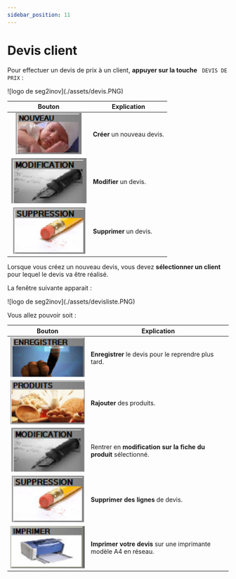 ```yaml
---
sidebar_position: 11
---
```


# Devis client

Pour effectuer un devis de prix à un client, **appuyer sur la touche** ``` DEVIS DE PRIX``` :

<div className="contenaireImg">
    ![logo de seg2inov](./assets/devis.PNG)
</div>

| Bouton       | Explication | 
|:-----------:|--------------|
| ![logo de seg2inov](./assets/boutonnouveau.PNG) | **Créer** un nouveau devis. |
| ![logo de seg2inov](./assets/boutonmodif.PNG) |  **Modifier** un devis.  |
| ![logo de seg2inov](./assets/boutonsupprdevis.PNG) | **Supprimer** un devis. |

Lorsque vous créez un nouveau devis, vous devez **sélectionner un client** pour lequel le devis va être réalisé.

La fenêtre suivante apparait :

<div className="contenaireImg">
    ![logo de seg2inov](./assets/devisliste.PNG)
</div>

Vous allez pouvoir soit : 

| Bouton       | Explication | 
|:-----------:|----|
| ![logo de seg2inov](./assets/boutonenregistre.PNG) |  **Enregistrer** le devis pour le reprendre plus tard. |
| ![logo de seg2inov](./assets/boutonproduit.PNG) |  **Rajouter** des produits. |
| ![logo de seg2inov](./assets/boutonmodif.PNG) |  Rentrer en **modification sur la fiche du produit** sélectionné. |
| ![logo de seg2inov](./assets/boutonsupprdevis.PNG) | **Supprimer des lignes** de devis. |
| ![logo de seg2inov](./assets/boutonimpri.PNG) | **Imprimer votre devis** sur une imprimante modèle A4 en réseau. |